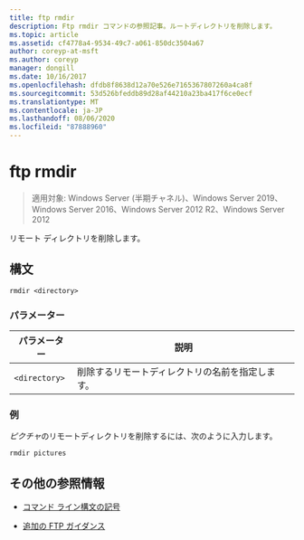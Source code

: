 ```yaml
---
title: ftp rmdir
description: Ftp rmdir コマンドの参照記事。ルートディレクトリを削除します。
ms.topic: article
ms.assetid: cf4778a4-9534-49c7-a061-850dc3504a67
author: coreyp-at-msft
ms.author: coreyp
manager: dongill
ms.date: 10/16/2017
ms.openlocfilehash: dfdb8f8638d12a70e526e7165367807260a4ca8f
ms.sourcegitcommit: 53d526bfeddb89d28af44210a23ba417f6ce0ecf
ms.translationtype: MT
ms.contentlocale: ja-JP
ms.lasthandoff: 08/06/2020
ms.locfileid: "87888960"
---
```

# <a name="ftp-rmdir"></a>ftp rmdir

> 適用対象: Windows Server (半期チャネル)、Windows Server 2019、Windows Server 2016、Windows Server 2012 R2、Windows Server 2012

リモート ディレクトリを削除します。

## <a name="syntax"></a>構文

```
rmdir <directory>
```

### <a name="parameters"></a>パラメーター

| パラメーター | 説明 |
| --------- | ----------- |
| `<directory>` | 削除するリモートディレクトリの名前を指定します。 |

### <a name="examples"></a>例

*ピクチャ*のリモートディレクトリを削除するには、次のように入力します。

```
rmdir pictures
```

## <a name="additional-references"></a>その他の参照情報

- [コマンド ライン構文の記号](command-line-syntax-key.md)

- [追加の FTP ガイダンス](/previous-versions/orphan-topics/ws.10/cc756013(v=ws.10))
